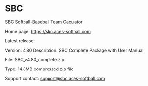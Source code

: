 # SBC
SBC Softball-Baseball Team Caculator

Home page: https://sbc.aces-softball.com

Latest release:

Version: 4.80
Description: SBC Complete Package with User Manual

File: SBC_v4.80_complete.zip

Type: 14.8MB compressed zip file

Support contact:
support@sbc.aces-softball.com
